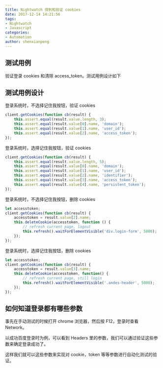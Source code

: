```yaml
---
title: Nightwatch 得到和验证 cookies
date: 2017-12-14 14:21:56
tags:
- Nightwatch
- Javascript
categories:
- Automation
author: shenxianpeng
---
```


## 测试用例

验证登录 cookies 和清除 access_token。测试用例设计如下

<!-- more -->
## 测试用例设计

登录系统时，不选择记住我按钮，验证 cookies

```javascript
client.getCookies(function cb(result) {
    this.assert.equal(result.value.length, 3);
    this.assert.equal(result.value[0].name, 'domain');
    this.assert.equal(result.value[1].name, 'user_id');
    this.assert.equal(result.value[2].name, 'access_token');
});
```

登录系统时，选择记住我按钮，验证 cookies

```javascript
client.getCookies(function cb(result) {
    this.assert.equal(result.value.length, 5);
    this.assert.equal(result.value[0].name, 'domain');
    this.assert.equal(result.value[1].name, 'user_id');
    this.assert.equal(result.value[2].name, 'identifier');
    this.assert.equal(result.value[3].name, 'access_token');
    this.assert.equal(result.value[4].name, 'persistent_token');
});
```

登录系统时，不选择记住我按钮，删除 cookies

```javascript
let accesstoken;
client.getCookies(function cb(result) {
    accesstoken = result.value[2].name;
    this.deleteCookie(accesstoken, function () {
        // refresh current page, logout
        this.refresh().waitForElementVisible('div.login-form', 5000);
    });
});
```

登录系统时，选择记住我按钮，删除 cookies

```javascript
let accesstoken;
client.getCookies(function cb(result) {
    accesstoken = result.value[3].name;
    this.deleteCookie(accesstoken, function() {
        // refresh current page, still login
        this.refresh().waitForElementVisible('.andes-header', 5000);
    });
});
```

## 如何知道登录都有哪些参数

事先在手动测试的时候打开 chrome 浏览器，然后按 F12，登录时查看 Network。

以成功百度登录时为例，可以看到 Headers 里的参数，我们可以通过验证这些参数来确定登录成功了。

这样我们就可以这些参数来实现对 cookie，token 等等参数进行自动化测试的验证。
